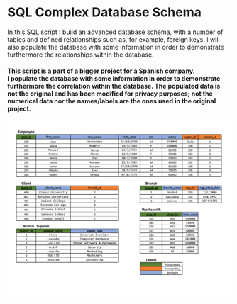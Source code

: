 # SQL Complex Database Schema

In this SQL script I build an advanced database schema, with a number of tables and defined relationships such as, for example, foreign keys.
I will also populate the database with some information in order to demonstrate furthermore the relationships within the database.

#### This script is a part of a bigger project for a Spanish company. <br /> I populate the database with some information in order to demonstrate furthermore the correlation within the database. The populated data is not the original and has been modified for privacy purposes; not the numerical data nor the names/labels are the ones used in the original project.

<img src="DB-schema.png">
